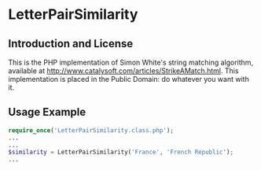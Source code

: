 # LetterPairSimilarity

## Introduction and License
This is the PHP implementation of Simon White's string matching algorithm, available at http://www.catalysoft.com/articles/StrikeAMatch.html.  This implementation is placed in the Public Domain: do whatever you want with it.

## Usage Example
```php
require_once('LetterPairSimilarity.class.php');
...
...
$similarity = LetterPairSimilarity('France', 'French Republic');
...
```
